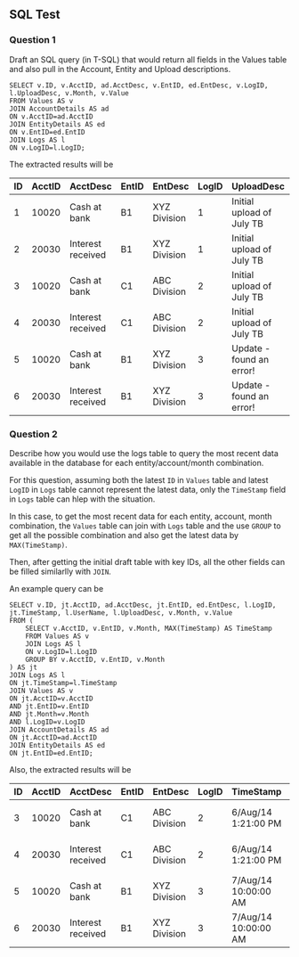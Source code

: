 ## SQL Test

### Question 1

Draft an SQL query (in T-SQL) that would return all fields in the Values table and also pull in the Account, Entity and Upload descriptions.

```
SELECT v.ID, v.AcctID, ad.AcctDesc, v.EntID, ed.EntDesc, v.LogID, l.UploadDesc, v.Month, v.Value
FROM Values AS v
JOIN AccountDetails AS ad
ON v.AcctID=ad.AcctID
JOIN EntityDetails AS ed
ON v.EntID=ed.EntID
JOIN Logs AS l
ON v.LogID=l.LogID;
```

The extracted results will be 


| ID | AcctID | AcctDesc          | EntID | EntDesc      | LogID | UploadDesc                | Month  | Value |  
| -- | ------ | :---------------- | ----- | ------------ | ----- | :------------------------ | ------ | ----: | 
| 1  | 10020  | Cash at bank      | B1    | XYZ Division | 1     | Initial upload of July TB | Jul-14 | 10    |
| 2  | 20030  | Interest received | B1    | XYZ Division | 1     | Initial upload of July TB | Jul-14 | -10   | 
| 3  | 10020  | Cash at bank      | C1    | ABC Division | 2     | Initial upload of July TB | Jul-14 | 81    |
| 4  | 20030  | Interest received | C1    | ABC Division | 2     | Initial upload of July TB | Jul-14 | -81   | 
| 5  | 10020  | Cash at bank      | B1    | XYZ Division | 3     | Update - found an error!  | Jul-14 | 12    |
| 6  | 20030  | Interest received | B1    | XYZ Division | 3     | Update - found an error!  | Jul-14 | -12   | 

### Question 2

Describe how you would use the logs table to query the most recent data available in the database for each entity/account/month combination.

For this question, assuming both the latest `ID` in `Values` table and latest `LogID` in `Logs` table cannot represent the latest data, only the `TimeStamp` field in `Logs` table can hlep with the situation. 

In this case, to get the most recent data for each entity, account, month combination, the `Values` table can join with `Logs` table and the use `GROUP` to get all the possible combination and also get the latest data by `MAX(TimeStamp)`.

Then, after getting the initial draft table with key IDs, all the other fields can be filled similarlly with `JOIN`.

An example query can be 

```
SELECT v.ID, jt.AcctID, ad.AcctDesc, jt.EntID, ed.EntDesc, l.LogID, jt.TimeStamp, l.UserName, l.UploadDesc, v.Month, v.Value
FROM (
	SELECT v.AcctID, v.EntID, v.Month, MAX(TimeStamp) AS TimeStamp
	FROM Values AS v
	JOIN Logs AS l
	ON v.LogID=l.LogID
	GROUP BY v.AcctID, v.EntID, v.Month
) AS jt
JOIN Logs AS l
ON jt.TimeStamp=l.TimeStamp
JOIN Values AS v
ON jt.AcctID=v.AcctID
AND jt.EntID=v.EntID
AND jt.Month=v.Month
AND l.LogID=v.LogID
JOIN AccountDetails AS ad
ON jt.AcctID=ad.AcctID
JOIN EntityDetails AS ed
ON jt.EntID=ed.EntID;
```

Also, the extracted results will be 

| ID | AcctID | AcctDesc          | EntID | EntDesc      | LogID | TimeStamp            | UserName   | UploadDesc                | Month  | Value |  
| -- | ------ | :---------------- | ----- | ------------ | ----- | -------------------- | ---------- | :------------------------ | ------ | ----: | 
| 3  | 10020  | Cash at bank      | C1    | ABC Division | 2     | 6/Aug/14 1:21:00 PM  |            | Initial upload of July TB | Jul-14 | 81    |
| 4  | 20030  | Interest received | C1    | ABC Division | 2     | 6/Aug/14 1:21:00 PM  |            | Initial upload of July TB | Jul-14 | -81   | 
| 5  | 10020  | Cash at bank      | B1    | XYZ Division | 3     | 7/Aug/14 10:00:00 AM | Joe Bloggs | Update - found an error!  | Jul-14 | 12    |
| 6  | 20030  | Interest received | B1    | XYZ Division | 3     | 7/Aug/14 10:00:00 AM | Joe Bloggs | Update - found an error!  | Jul-14 | -12   | 